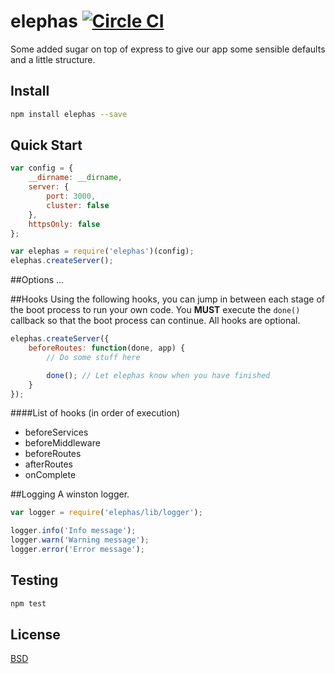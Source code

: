elephas [![Circle CI](https://circleci.com/gh/bigdatr/elephas.svg?style=svg)](https://circleci.com/gh/bigdatr/elephas)
=======================

Some added sugar on top of express to give our app some sensible defaults and a little structure.

## Install

```sh
npm install elephas --save
```

## Quick Start

```js
var config = {
	__dirname: __dirname,
    server: {
        port: 3000,
        cluster: false
    },
    httpsOnly: false
};

var elephas = require('elephas')(config);
elephas.createServer();

```

##Options
...

##Hooks
Using the following hooks, you can jump in between each stage of the boot process to run your own code. You **MUST** execute the `done()` callback so that the boot process can continue. All hooks are optional.

```js
elephas.createServer({
    beforeRoutes: function(done, app) {
        // Do some stuff here

        done(); // Let elephas know when you have finished
    }
});
```

####List of hooks (in order of execution)

* beforeServices
* beforeMiddleware
* beforeRoutes
* afterRoutes
* onComplete



##Logging
A winston logger.

```js
var logger = require('elephas/lib/logger');

logger.info('Info message');
logger.warn('Warning message');
logger.error('Error message');

```

## Testing

```js
npm test
```

## License
[BSD](https://github.com/bigdatr/elephas/blob/master/LICENSE)


[npm-image]: https://img.shields.io/npm/v/koa.svg?style=flat-square
[npm-url]: https://npmjs.org/package/koa
